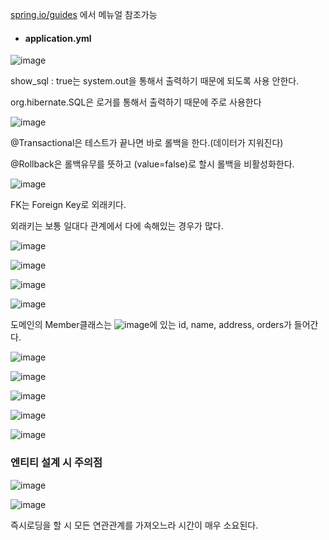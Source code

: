 [spring.io/guides](https://spring.io/guides) 에서 메뉴얼 참조가능


- #### application.yml

![image](https://user-images.githubusercontent.com/114403546/204135935-20f5b523-ad5a-4ba7-a8e8-663b0a3f6a6a.png)

show_sql : true는 system.out을 통해서 출력하기 때문에 되도록 사용 안한다.

org.hibernate.SQL은 로거를 통해서 출력하기 때문에 주로 사용한다

![image](https://user-images.githubusercontent.com/114403546/204306880-b6b46358-6ce9-4349-b2e5-d2b4ee60866f.png)

@Transactional은 테스트가 끝나면 바로 롤백을 한다.(데이터가 지워진다)

@Rollback은 롤백유무를 뜻하고 (value=false)로 할시 롤백을 비활성화한다.


![image](https://user-images.githubusercontent.com/114403546/205501374-e327370b-57cb-49fd-bca6-45d8b90467dd.png)

FK는 Foreign Key로 외래키다.

외래키는 보통 일대다 관계에서 다에 속해있는 경우가 많다.

![image](https://user-images.githubusercontent.com/114403546/205501526-8bda3808-0ca1-4bc2-971b-124be0720803.png)

![image](https://user-images.githubusercontent.com/114403546/205646346-e07d7aeb-8152-4ca2-8221-a1743f555408.png)

![image](https://user-images.githubusercontent.com/114403546/205646676-7dd0d062-6582-4a81-a9e9-25db6568aba7.png)

![image](https://user-images.githubusercontent.com/114403546/205647797-44f1d6f0-0628-47b0-bf68-8f665c57e490.png)

도메인의 Member클래스는 ![image](https://user-images.githubusercontent.com/114403546/205647880-5d812194-0858-4b76-b3ac-c85458f7f4f0.png)에 있는 id, name, address, orders가 들어간다.

![image](https://user-images.githubusercontent.com/114403546/206934351-f4f05a3d-edac-4b7d-abff-41a04dd16357.png)

![image](https://user-images.githubusercontent.com/114403546/206934483-fbe194e9-a021-46a1-a453-e1b90b8e0d9c.png)

![image](https://user-images.githubusercontent.com/114403546/206934595-2efd83bb-e211-4d01-801f-33fa0897d5cd.png)

![image](https://user-images.githubusercontent.com/114403546/206934750-15fa65c3-f4d3-409a-8367-fb9ce76a3a0d.png)

![image](https://user-images.githubusercontent.com/114403546/206934761-a7958a79-3f44-4cd9-a20c-6b3106cf060a.png)

### 엔티티 설계 시 주의점

![image](https://user-images.githubusercontent.com/114403546/208660294-27c189df-403e-49fd-a244-2f9f4ae2551e.png)

![image](https://user-images.githubusercontent.com/114403546/208660420-ecc985cc-8e24-47c2-a2fe-6f3795b30945.png)

즉시로딩을 할 시 모든 연관관계를 가져오느라 시간이 매우 소요된다.
